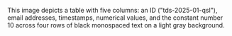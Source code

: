 This image depicts a table with five columns: an ID ("tds-2025-01-qsl"), email addresses, timestamps, numerical values, and the constant number 10 across four rows of black monospaced text on a light gray background.
